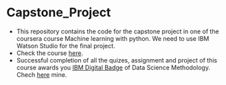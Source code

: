 # Capstone_Project
- This repository contains the code for the capstone project in one of the coursera course Machine learning with python. We need to use IBM Watson Studio for the final project.
- Check the course [here](https://www.coursera.org/learn/machine-learning-with-python).
- Successful completion of all the quizes, assignment and  project of this course awards you [IBM Digital Badge](https://www-03.ibm.com/services/learning/ites.wss/zz-en?pageType=page&c=M425350C34234U21) of Data Science Methodology. Chech [here](https://www.youracclaim.com/badges/8cdcfd80-4a52-4135-90aa-cd1ae55cf0d5/linked_in_profile) mine.
